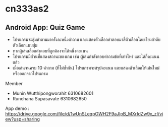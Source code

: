 # cn333as2
## Android App: Quiz Game
- โปรแกรมจะสุ่มคำถามมาครั้งละหนึ่งคำถาม และแสดงตัวเลือกคำตอบมาสี่ตัวเลือกโดยเรียงลำดับตัวเลือกแบบสุ่ม
- หากผู้เล่นเลือกคำตอบที่ถูกต้องจะได้หนึ่งคะแนน
- โปรแกรมมีส่วนที่แสดงสถานะของเกม เช่น ผู้เล่นกำลังตอบคำถามข้อที่เท่าไหร่ และได้กี่คะแนนแล้ว
- เมื่อเล่นจนครบ 10 คำถาม (ที่ไม่ซ้ำกัน) โปรแกรมจะสรุปคะแนน และแสดงตัวเลือกให้เล่นใหม่ หรือออกจากโปรแกรม

Member
- Munin Wutthipongworahit 6310682601
- Runchana Supasavate 6310682650

App demo : https://drive.google.com/file/d/1wUnSLeqpOWH2F9aJIpB_MXrIdZw9x_zI/view?usp=sharing
